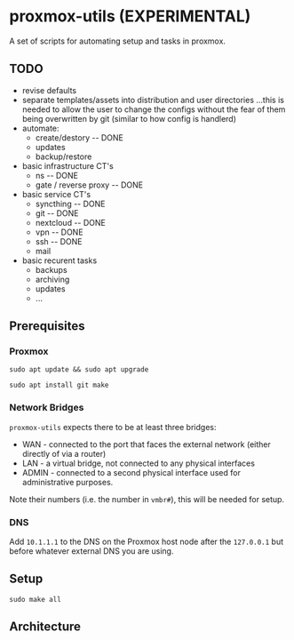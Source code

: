 # proxmox-utils (EXPERIMENTAL)

A set of scripts for automating setup and tasks in proxmox.

## TODO
- revise defaults
- separate templates/assets into distribution and user directories
  ...this is needed to allow the user to change the configs without the 
  fear of them being overwritten by git (similar to how config is handlerd)
- automate:
  - create/destory -- DONE
  - updates
  - backup/restore
- basic infrastructure CT's
  - ns -- DONE
  - gate / reverse proxy -- DONE
- basic service CT's
  - syncthing -- DONE
  - git -- DONE
  - nextcloud -- DONE
  - vpn -- DONE
  - ssh -- DONE
  - mail
- basic recurent tasks
  - backups
  - archiving
  - updates
  - ...


## Prerequisites

### Proxmox

```shell
sudo apt update && sudo apt upgrade
```

```shell
sudo apt install git make 
```


### Network Bridges

`proxmox-utils` expects there to be at least three bridges:
- WAN - connected to the port that faces the external network (either 
  directly of via a router)
- LAN - a virtual bridge, not connected to any physical interfaces
- ADMIN - connected to a second physical interface used for 
  administrative purposes.

Note their numbers (i.e. the number in `vmbr#`), this will be needed for 
setup.


### DNS

Add `10.1.1.1` to the DNS on the Proxmox host node after the `127.0.0.1`
but before whatever external DNS you are using.


## Setup

```shell
sudo make all
```


## Architecture



